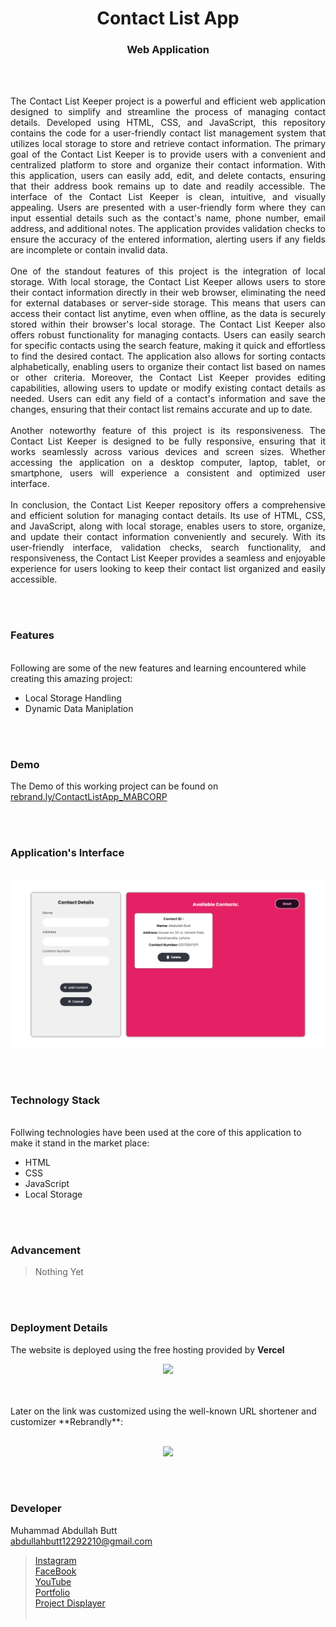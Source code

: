 <h1 align="center">
  Contact List App 
</h1>

<h3 align="center">
  Web Application
</h3>


<br><br>

<p align="justify">
The Contact List Keeper project is a powerful and efficient web application designed to simplify and streamline the process of managing contact details. Developed using HTML, CSS, and JavaScript, this repository contains the code for a user-friendly contact list management system that utilizes local storage to store and retrieve contact information.
The primary goal of the Contact List Keeper is to provide users with a convenient and centralized platform to store and organize their contact information. With this application, users can easily add, edit, and delete contacts, ensuring that their address book remains up to date and readily accessible.
The interface of the Contact List Keeper is clean, intuitive, and visually appealing. Users are presented with a user-friendly form where they can input essential details such as the contact's name, phone number, email address, and additional notes. The application provides validation checks to ensure the accuracy of the entered information, alerting users if any fields are incomplete or contain invalid data.
<br><br>
One of the standout features of this project is the integration of local storage. With local storage, the Contact List Keeper allows users to store their contact information directly in their web browser, eliminating the need for external databases or server-side storage. This means that users can access their contact list anytime, even when offline, as the data is securely stored within their browser's local storage.
The Contact List Keeper also offers robust functionality for managing contacts. Users can easily search for specific contacts using the search feature, making it quick and effortless to find the desired contact. The application also allows for sorting contacts alphabetically, enabling users to organize their contact list based on names or other criteria.
Moreover, the Contact List Keeper provides editing capabilities, allowing users to update or modify existing contact details as needed. Users can edit any field of a contact's information and save the changes, ensuring that their contact list remains accurate and up to date.
<br><br>
Another noteworthy feature of this project is its responsiveness. The Contact List Keeper is designed to be fully responsive, ensuring that it works seamlessly across various devices and screen sizes. Whether accessing the application on a desktop computer, laptop, tablet, or smartphone, users will experience a consistent and optimized user interface.
<br><br>
In conclusion, the Contact List Keeper repository offers a comprehensive and efficient solution for managing contact details. Its use of HTML, CSS, and JavaScript, along with local storage, enables users to store, organize, and update their contact information conveniently and securely. With its user-friendly interface, validation checks, search functionality, and responsiveness, the Contact List Keeper provides a seamless and enjoyable experience for users looking to keep their contact list organized and easily accessible.
</p>


<br><br>
<!-- ................................................................................................................................. -->


### Features
<br>
Following are some of the new features and learning encountered while creating this amazing project:

- Local Storage Handling
- Dynamic Data Maniplation


<br><br>
<!-- ................................................................................................................................. -->



### Demo
<p align="justify">
  The Demo of this working project can be found on <br>
  <a href="https://rebrand.ly/ContactListApp_MABCORP">rebrand.ly/ContactListApp_MABCORP</a>
</p>


<br><br>
<!-- ................................................................................................................................. -->




### Application's Interface <br><br>
![GUI for this Project](demo.png)


<br><br>
<!-- ................................................................................................................................. -->




### Technology Stack
<br>
Follwing technologies have been used at the core of this application to make it stand in the market place:

- HTML
- CSS
- JavaScript
- Local Storage


<br><br>
<!-- ................................................................................................................................. -->


### Advancement

> Nothing Yet

<br><br>
<!-- ................................................................................................................................. -->


### Deployment Details

The website is deployed using the free hosting provided by **Vercel**
<p align = "center">
  <img src = "https://branditechture.agency/brand-logos/wp-content/uploads/wpdm-cache/Vercel-900x0.png" width = "300">
</p>
<br><br>
Later on the link was customized using the well-known URL shortener and customizer **Rebrandly**:<br><br>
<p align = "center">
  <img src = "https://www.rebrandly.com/images/URL-Shortener.fileextension.svg" width = "300">
</p>


<br><br>
<!-- ................................................................................................................................. -->


### Developer

Muhammad Abdullah Butt <br>
abdullahbutt12292210@gmail.com <br>
> [Instagram](https://www.instagram.com/abdullah.butt.22/)<br>
> [FaceBook](https://www.facebook.com/profile.php?id=100076291614529)<br>
> [YouTube](https://www.youtube.com/channel/UCnuOFQyMywg-KuoN-lmav1Q)<br>
> [Portfolio](https://rebrand.ly/MuhammadAbdullahButt_MABCORP)<br>
> [Project Displayer]( https://rebrand.ly/ProjectDisplayer_MABCORP)
<br><br>
<!-- ................................................................................................................................. -->






